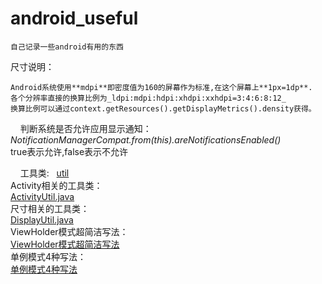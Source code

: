 # android_useful
    自己记录一些android有用的东西

尺寸说明：

    Android系统使用**mdpi**即密度值为160的屏幕作为标准,在这个屏幕上**1px=1dp**.  
    各个分辨率直接的换算比例为_ldpi:mdpi:hdpi:xhdpi:xxhdpi=3:4:6:8:12_  
    换算比例可以通过context.getResources().getDisplayMetrics().density获得。  
    
判断系统是否允许应用显示通知：  
_NotificationManagerCompat.from(this).areNotificationsEnabled()_  
true表示允许,false表示不允许  


    
工具类:  
[util](https://github.com/nesger/android_useful/tree/master/util)  
Activity相关的工具类：   
[ActivityUtil.java](https://github.com/nesger/android_useful/blob/master/util/ActivityUtil.java)  
尺寸相关的工具类：  
    [DisplayUtil.java](https://github.com/nesger/android_useful/blob/master/util/DisplayUtil.java)  
ViewHolder模式超简洁写法：  
    [ViewHolder模式超简洁写法](https://github.com/nesger/android_useful/blob/master/util/ViewHolder.java)  
单例模式4种写法：  
    [单例模式4种写法](https://github.com/nesger/android_useful/tree/master/singleton)
